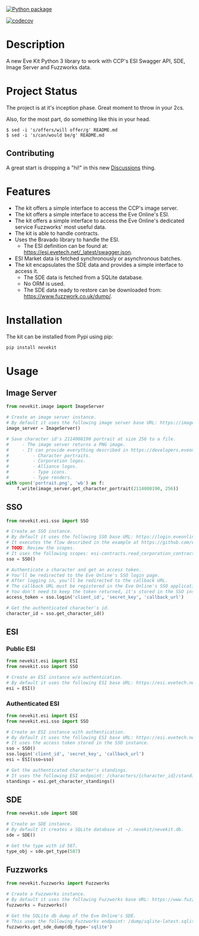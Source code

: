 [![Python package](https://github.com/jorgejch/nevekit/actions/workflows/python-test-package.yml/badge.svg)](https://github.com/jorgejch/nevekit/actions/workflows/python-test-package.yml)

[![codecov](https://codecov.io/gh/jorgejch/nevekit/graph/badge.svg?token=8OFRYTH59M)](https://codecov.io/gh/jorgejch/nevekit)

# Description

A new Eve Kit Python 3 library to work with CCP's ESI Swagger API, SDE, Image Server and Fuzzworks data.

# Project Status

The project is at it's inception phase. Great moment to throw in your 2cs.

Also, for the most part, do something like this in your head.

```
$ sed -i 's/offers/will offer/g' README.md
$ sed -i 's/can/would be/g' README.md
```

## Contributing

A great start is dropping a "hi!" in this new [Discussions](https://github.com/jorgejch/nevekit/discussions/2) thing.

# Features

* The kit offers a simple interface to access the CCP's image server.
* The kit offers a simple interface to access the Eve Online's ESI.
* The kit offers a simple interface to access the Eve Online's dedicated service Fuzzworks' most useful data.
* The kit is able to handle contracts.
* Uses the Bravado library to handle the ESI.
    * The ESI definition can be found at: https://esi.evetech.net/_latest/swagger.json.
* ESI Market data is fetched synchronously or asynchronous batches.
* The kit encapsulates the SDE data and provides a simple interface to access it.
    * The SDE data is fetched from a SQLite database.
    * No ORM is used.
    * The SDE data ready to restore can be downloaded from: https://www.fuzzwork.co.uk/dump/.

# Installation

The kit can be installed from Pypi using pip:

```bash
pip install nevekit
```

# Usage

## Image Server
```python
from nevekit.image import ImageServer

# Create an image server instance.
# By default it uses the following image server base URL: https://images.evetech.net/.
image_server = ImageServer()

# Save character id's 2114008190 portrait at size 256 to a file.
#     - The image server returns a PNG image.
#     - It can provide everything described in https://developers.eveonline.com/blog/article/from-image-server-to-a-whole-new-image-service-1:
#         - Character portraits.
#         - Corporation logos.
#         - Alliance logos.
#         - Type icons.
#         - Type renders.
with open('portrait.png', 'wb') as f:
    f.write(image_server.get_character_portrait(2114008190, 256))
```

## SSO
```python
from nevekit.esi.sso import SSO

# Create an SSO instance.
# By default it uses the following SSO base URL: https://login.eveonline.com/.
# It executes the flow described in the example at https://github.com/esi/esi-docs/blob/master/examples/python/sso/esi_oauth_native.py to get an access token.
# TODO: Review the scopes.
# It uses the following scopes: esi-contracts.read_corporation_contracts.v1, esi-contracts.read_character_contracts.v1.
sso = SSO()

# Authenticate a character and get an access token.
# You'll be redirected to the Eve Online's SSO login page.
# After logging in, you'll be redirected to the callback URL.
# The callback URL must be registered in the Eve Online's SSO application.
# You don't need to keep the token returned, it's stored in the SSO instance.
access_token = sso.login('client_id', 'secret_key', 'callback_url')

# Get the authenticated character's id.
character_id = sso.get_character_id()
```

## ESI

### Public ESI
```python
from nevekit.esi import ESI
from nevekit.sso import SSO

# Create an ESI instance w/o authentication.
# By default it uses the following ESI base URL: https://esi.evetech.net/.
esi = ESI()
```

### Authenticated ESI
```python
from nevekit.esi import ESI
from nevekit.esi.sso import SSO

# Create an ESI instance with authentication.
# By default it uses the following ESI base URL: https://esi.evetech.net/.
# It uses the access token stored in the SSO instance.
sso = SSO()
sso.login('client_id', 'secret_key', 'callback_url')
esi = ESI(sso=sso)

# Get the authenticated character's standings.
# It uses the following ESI endpoint: /characters/{character_id}/standings/.
standings = esi.get_character_standings()
```

## SDE
```python
from nevekit.sde import SDE

# Create an SDE instance.
# By default it creates a SQLite database at ~/.nevekit/nevekit.db.
sde = SDE()

# Get the type with id 587.
type_obj = sde.get_type(587)
```

## Fuzzworks
```python
from nevekit.fuzzworks import Fuzzworks

# Create a Fuzzworks instance.
# By default it uses the following Fuzzworks base URL: https://www.fuzzwork.co.uk/.
fuzzworks = Fuzzworks()

# Get the SQLite db dump of the Eve Online's SDE.
# This uses the following Fuzzworks endpoint: /dump/sqlite-latest.sqlite.bz2.
fuzzworks.get_sde_dump(db_type='sqlite')
```
